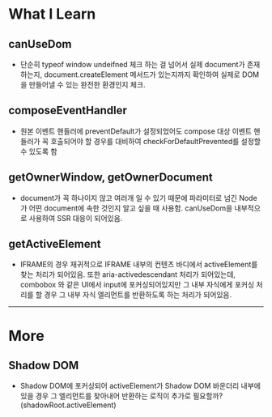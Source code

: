 # What I Learn

## canUseDom

- 단순히 typeof window undeifned 체크 하는 걸 넘어서 실제 document가 존재하는지, document.createElement 메서드가 있는지까지 확인하여 실제로 DOM을 만들어낼 수 있는 완전한 환경인지 체크.

## composeEventHandler

- 원본 이벤트 핸들러에 preventDefault가 설정되었어도 compose 대상 이벤트 핸들러가 꼭 호출되어야 할 경우를 대비하여 checkForDefaultPrevented를 설정할 수 있도록 함

## getOwnerWindow, getOwnerDocument

- document가 꼭 하나이지 않고 여러개 일 수 있기 때문에 파라미터로 넘긴 Node가 어떤 document에 속한 것인지 알고 싶을 때 사용함. canUseDom을 내부적으로 사용하여 SSR 대응이 되어있음.

## getActiveElement

- IFRAME의 경우 재귀적으로 IFRAME 내부의 컨텐츠 바디에서 activeElement를 찾는 처리가 되어있음. 또한 aria-activedescendant 처리가 되어있는데, combobox 와 같은 UI에서 input에 포커싱되어있지만 그 내부 자식에게 포커싱 처리를 할 경우 그 내부 자식 엘리먼트를 반환하도록 하는 처리가 되어있음.

---

# More

## Shadow DOM

- Shadow DOM에 포커싱되어 activeElement가 Shadow DOM 바운더리 내부에 있을 경우 그 엘리먼트를 찾아내어 반환하는 로직이 추가로 필요할까? (shadowRoot.activeElement)
